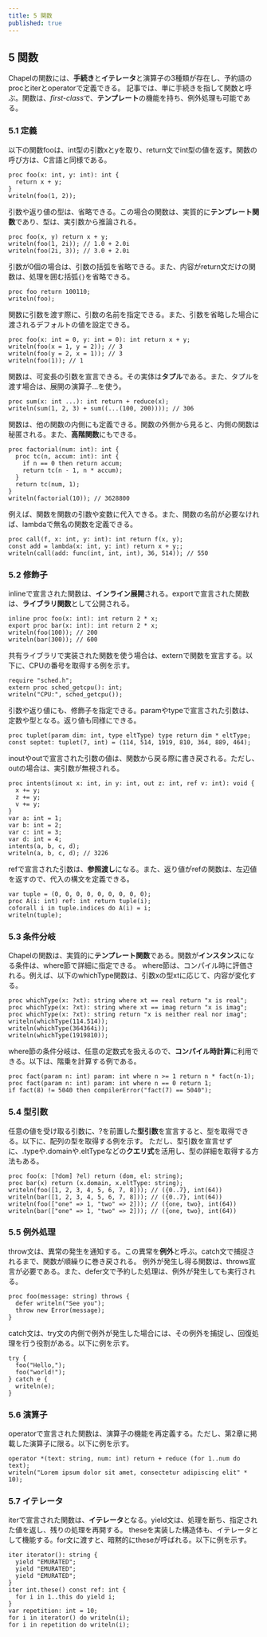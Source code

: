 ```yaml
---
title: 5 関数
published: true
---
```

## 5 関数

Chapelの関数には、**手続き**と**イテレータ**と演算子の3種類が存在し、予約語のprocとiterとoperatorで定義できる。
記事では、単に手続きを指して関数と呼ぶ。関数は、*first-class*で、**テンプレート**の機能を持ち、例外処理も可能である。

### 5.1 定義

以下の関数fooは、int型の引数xとyを取り、return文でint型の値を返す。関数の呼び方は、C言語と同様である。

```
proc foo(x: int, y: int): int {
  return x + y;
}
writeln(foo(1, 2));
```

引数や返り値の型は、省略できる。この場合の関数は、実質的に**テンプレート関数**であり、型は、実引数から推論される。

```
proc foo(x, y) return x + y;
writeln(foo(1, 2i)); // 1.0 + 2.0i
writeln(foo(2i, 3)); // 3.0 + 2.0i
```

引数が0個の場合は、引数の括弧を省略できる。また、内容がreturn文だけの関数は、処理を囲む括弧`{}`を省略できる。

```
proc foo return 100110;
writeln(foo);
```

関数に引数を渡す際に、引数の名前を指定できる。また、引数を省略した場合に渡されるデフォルトの値を設定できる。

```
proc foo(x: int = 0, y: int = 0): int return x + y;
writeln(foo(x = 1, y = 2)); // 3
writeln(foo(y = 2, x = 1)); // 3
writeln(foo(1)); // 1
```

関数は、可変長の引数を宣言できる。その実体は**タプル**である。また、タプルを渡す場合は、展開の演算子...を使う。

```
proc sum(x: int ...): int return + reduce(x);
writeln(sum(1, 2, 3) + sum((...(100, 200)))); // 306
```

関数は、他の関数の内側にも定義できる。関数の外側から見ると、内側の関数は秘匿される。また、**高階関数**にもできる。

```
proc factorial(num: int): int {
  proc tc(n, accum: int): int {
    if n == 0 then return accum;
    return tc(n - 1, n * accum);
  }
  return tc(num, 1);
}
writeln(factorial(10)); // 3628800
```

例えば、関数を関数の引数や変数に代入できる。また、関数の名前が必要なければ、lambdaで無名の関数を定義できる。

```
proc call(f, x: int, y: int): int return f(x, y);
const add = lambda(x: int, y: int) return x + y;;
writeln(call(add: func(int, int, int), 36, 514)); // 550
```

### 5.2 修飾子

inlineで宣言された関数は、**インライン展開**される。exportで宣言された関数は、**ライブラリ関数**として公開される。

```
inline proc foo(x: int): int return 2 * x;
export proc bar(x: int): int return 2 * x;
writeln(foo(100)); // 200
writeln(bar(300)); // 600
```

共有ライブラリで実装された関数を使う場合は、externで関数を宣言する。以下に、CPUの番号を取得する例を示す。

```
require "sched.h";
extern proc sched_getcpu(): int;
writeln("CPU:", sched_getcpu());
```

引数や返り値にも、修飾子を指定できる。paramやtypeで宣言された引数は、定数や型となる。返り値も同様にできる。

```
proc tuplet(param dim: int, type eltType) type return dim * eltType;
const septet: tuplet(7, int) = (114, 514, 1919, 810, 364, 889, 464);
```

inoutやoutで宣言された引数の値は、関数から戻る際に書き戻される。ただし、outの場合は、実引数が無視される。

```
proc intents(inout x: int, in y: int, out z: int, ref v: int): void {
  x += y;
  z += y;
  v += y;
}
var a: int = 1;
var b: int = 2;
var c: int = 3;
var d: int = 4;
intents(a, b, c, d);
writeln(a, b, c, d); // 3226
```

refで宣言された引数は、**参照渡し**になる。また、返り値がrefの関数は、左辺値を返すので、代入の構文を定義できる。

```
var tuple = (0, 0, 0, 0, 0, 0, 0, 0, 0);
proc A(i: int) ref: int return tuple(i);
coforall i in tuple.indices do A(i) = i;
writeln(tuple);
```

### 5.3 条件分岐

Chapelの関数は、実質的に**テンプレート関数**である。関数が**インスタンス**になる条件は、where節で詳細に指定できる。
where節は、コンパイル時に評価される。例えば、以下のwhichType関数は、引数xの型xtに応じて、内容が変化する。

```
proc whichType(x: ?xt): string where xt == real return "x is real";
proc whichType(x: ?xt): string where xt == imag return "x is imag";
proc whichType(x: ?xt): string return "x is neither real nor imag";
writeln(whichType(114.514));
writeln(whichType(364364i));
writeln(whichType(1919810));
```

where節の条件分岐は、任意の定数式を扱えるので、**コンパイル時計算**に利用できる。以下は、階乗を計算する例である。

```
proc fact(param n: int) param: int where n >= 1 return n * fact(n-1);
proc fact(param n: int) param: int where n == 0 return 1;
if fact(8) != 5040 then compilerError("fact(7) == 5040");
```

### 5.4 型引数

任意の値を受け取る引数に、?を前置した**型引数**を宣言すると、型を取得できる。以下に、配列の型を取得する例を示す。
ただし、型引数を宣言せずに、.typeや.domainや.eltTypeなどの**クエリ式**を活用し、型の詳細を取得する方法もある。

```
proc foo(x: [?dom] ?el) return (dom, el: string);
proc bar(x) return (x.domain, x.eltType: string);
writeln(foo([1, 2, 3, 4, 5, 6, 7, 8])); // ({0..7}, int(64))
writeln(bar([1, 2, 3, 4, 5, 6, 7, 8])); // ({0..7}, int(64))
writeln(foo(["one" => 1, "two" => 2])); // ({one, two}, int(64))
writeln(bar(["one" => 1, "two" => 2])); // ({one, two}, int(64))
```

### 5.5 例外処理

throw文は、異常の発生を通知する。この異常を**例外**と呼ぶ。catch文で捕捉されるまで、関数が順繰りに巻き戻される。
例外が発生し得る関数は、throws宣言が必要である。また、defer文で予約した処理は、例外が発生しても実行される。

```
proc foo(message: string) throws {
  defer writeln("See you");
  throw new Error(message);
}
```

catch文は、try文の内側で例外が発生した場合には、その例外を捕捉し、回復処理を行う役割がある。以下に例を示す。

```
try {
  foo("Hello,");
  foo("world!");
} catch e {
  writeln(e);
}
```

### 5.6 演算子

operatorで宣言された関数は、演算子の機能を再定義する。ただし、第2章に掲載した演算子に限る。以下に例を示す。

```
operator *(text: string, num: int) return + reduce (for 1..num do text);
writeln("Lorem ipsum dolor sit amet, consectetur adipiscing elit" * 10);
```

### 5.7 イテレータ

iterで宣言された関数は、**イテレータ**となる。yield文は、処理を断ち、指定された値を返し、残りの処理を再開する。
theseを実装した構造体も、イテレータとして機能する。for文に渡すと、暗黙的にtheseが呼ばれる。以下に例を示す。

```
iter iterator(): string {
  yield "EMURATED";
  yield "EMURATED";
  yield "EMURATED";
}
iter int.these() const ref: int {
  for i in 1..this do yield i;
}
var repetition: int = 10;
for i in iterator() do writeln(i);
for i in repetition do writeln(i);
```


